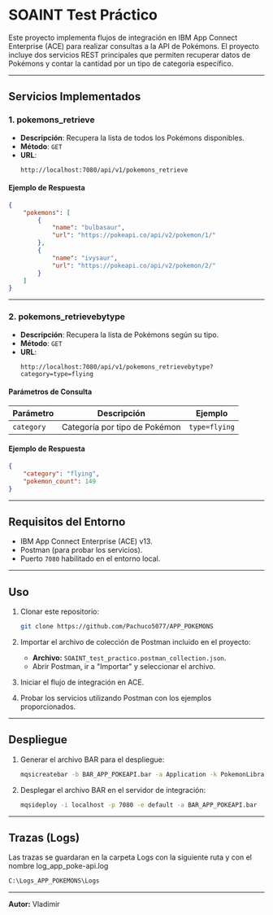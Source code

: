 
# SOAINT Test Práctico

Este proyecto implementa flujos de integración en IBM App Connect Enterprise (ACE) para realizar consultas a la API de Pokémons. El proyecto incluye dos servicios REST principales que permiten recuperar datos de Pokémons y contar la cantidad por un tipo de categoria específico.

---

## **Servicios Implementados**

### 1. **pokemons_retrieve**
- **Descripción**: Recupera la lista de todos los Pokémons disponibles.
- **Método**: `GET`
- **URL**:  
  ```
  http://localhost:7080/api/v1/pokemons_retrieve
  ```

#### Ejemplo de Respuesta
```json
{
    "pokemons": [
        {
            "name": "bulbasaur",
            "url": "https://pokeapi.co/api/v2/pokemon/1/"
        },
        {
            "name": "ivysaur",
            "url": "https://pokeapi.co/api/v2/pokemon/2/"
        }
    ]
}

```
---

### 2. **pokemons_retrievebytype**
- **Descripción**: Recupera la lista de Pokémons según su tipo.
- **Método**: `GET`
- **URL**:  
  ```
  http://localhost:7080/api/v1/pokemons_retrievebytype?category=type=flying
  ```

#### Parámetros de Consulta
| Parámetro   | Descripción                     | Ejemplo      |
|-------------|---------------------------------|--------------|
| `category`  | Categoría por tipo de Pokémon  | `type=flying` |

#### Ejemplo de Respuesta
```json
{
    "category": "flying",
    "pokemon_count": 149
}
```

---

## **Requisitos del Entorno**
- IBM App Connect Enterprise (ACE) v13.
- Postman (para probar los servicios).
- Puerto `7080` habilitado en el entorno local.

---

## **Uso**
1. Clonar este repositorio:
   ```bash
   git clone https://github.com/Pachuco5077/APP_POKEMONS
   ```
2. Importar el archivo de colección de Postman incluido en el proyecto:  
   - **Archivo:** `SOAINT_test_practico.postman_collection.json`.
   - Abrir Postman, ir a "Importar" y seleccionar el archivo.

3. Iniciar el flujo de integración en ACE.
4. Probar los servicios utilizando Postman con los ejemplos proporcionados.

---

## **Despliegue**
1. Generar el archivo BAR para el despliegue:
   ```bash
   mqsicreatebar -b BAR_APP_POKEAPI.bar -a Application -k PokemonLibrary
   ```
2. Desplegar el archivo BAR en el servidor de integración:
   ```bash
   mqsideploy -i localhost -p 7080 -e default -a BAR_APP_POKEAPI.bar
   ```

---

## **Trazas (Logs)**
Las trazas se guardaran en la carpeta Logs con la siguiente ruta y con el nombre log_app_poke-api.log
   ```bash
   C:\Logs_APP_POKEMONS\Logs
   ```
---

**Autor:** Vladimir  
